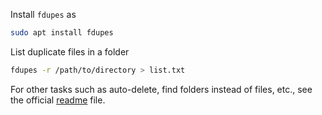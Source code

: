 Install `fdupes` as
```bash
sudo apt install fdupes
```

List duplicate files in a folder
```bash
fdupes -r /path/to/directory > list.txt
```

For other tasks such as auto-delete, find folders instead of files, etc., see the official [readme](https://github.com/adrianlopezroche/fdupes#readme) file.
